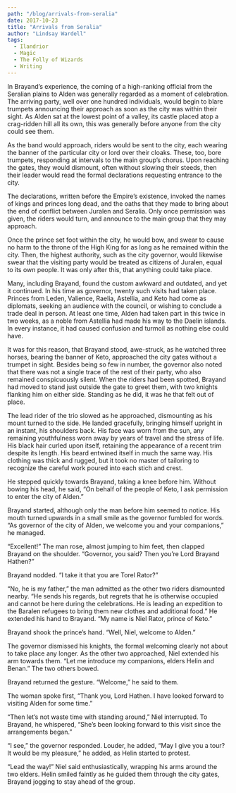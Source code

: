 ```yaml
---
path: "/blog/arrivals-from-seralia"
date: 2017-10-23
title: "Arrivals from Seralia"
author: "Lindsay Wardell"
tags:
  - Ilandrior
  - Magic
  - The Folly of Wizards
  - Writing
---
```

In Brayand’s experience, the coming of a high-ranking official from the Seralian plains to Alden was generally regarded as a moment of celebration. The arriving party, well over one hundred individuals, would begin to blare trumpets announcing their approach as soon as the city was within their sight. As Alden sat at the lowest point of a valley, its castle placed atop a crag-ridden hill all its own, this was generally before anyone from the city could see them.

As the band would approach, riders would be sent to the city, each wearing the banner of the particular city or lord over their cloaks. These, too, bore trumpets, responding at intervals to the main group’s chorus. Upon reaching the gates, they would dismount, often without slowing their steeds, then their leader would read the formal declarations requesting entrance to the city.

The declarations, written before the Empire’s existence, invoked the names of kings and princes long dead, and the oaths that they made to bring about the end of conflict between Juralen and Seralia. Only once permission was given, the riders would turn, and announce to the main group that they may approach.

Once the prince set foot within the city, he would bow, and swear to cause no harm to the throne of the High King for as long as he remained within the city. Then, the highest authority, such as the city governor, would likewise swear that the visiting party would be treated as citizens of Juralen, equal to its own people. It was only after this, that anything could take place.

Many, including Brayand, found the custom awkward and outdated, and yet it continued. In his time as governor, twenty such visits had taken place. Princes from Leden, Valience, Raelia, Astellia, and Keto had come as diplomats, seeking an audience with the council, or wishing to conclude a trade deal in person. At least one time, Alden had taken part in this twice in two weeks, as a noble from Astellia had made his way to the Daelin islands. In every instance, it had caused confusion and turmoil as nothing else could have.

It was for this reason, that Brayand stood, awe-struck, as he watched three horses, bearing the banner of Keto, approached the city gates without a trumpet in sight. Besides being so few in number, the governor also noted that there was not a single trace of the rest of their party, who also remained conspicuously silent. When the riders had been spotted, Brayand had moved to stand just outside the gate to greet them, with two knights flanking him on either side. Standing as he did, it was he that felt out of place.

The lead rider of the trio slowed as he approached, dismounting as his mount turned to the side. He landed gracefully, bringing himself upright in an instant, his shoulders back. His face was worn from the sun, any remaining youthfulness worn away by years of travel and the stress of life. His black hair curled upon itself, retaining the appearance of a recent trim despite its length. His beard entwined itself in much the same way. His clothing was thick and rugged, but it took no master of tailoring to recognize the careful work poured into each stich and crest.

He stepped quickly towards Brayand, taking a knee before him. Without bowing his head, he said, “On behalf of the people of Keto, I ask permission to enter the city of Alden.”

Brayand started, although only the man before him seemed to notice. His mouth turned upwards in a small smile as the governor fumbled for words. “As governor of the city of Alden, we welcome you and your companions,” he managed.

“Excellent!” The man rose, almost jumping to him feet, then clapped Brayand on the shoulder. “Governor, you said? Then you’re Lord Brayand Hathen?”

Brayand nodded. “I take it that you are Torel Rator?”

“No, he is my father,” the man admitted as the other two riders dismounted nearby. “He sends his regards, but regrets that he is otherwise occupied and cannot be here during the celebrations. He is leading an expedition to the Baralen refugees to bring them new clothes and additional food.” He extended his hand to Brayand. “My name is Niel Rator, prince of Keto.”

Brayand shook the prince’s hand. “Well, Niel, welcome to Alden.”

The governor dismissed his knights, the formal welcoming clearly not about to take place any longer. As the other two approached, Niel extended his arm towards them. “Let me introduce my companions, elders Helin and Benan.” The two others bowed.

Brayand returned the gesture. “Welcome,” he said to them.

The woman spoke first, “Thank you, Lord Hathen. I have looked forward to visiting Alden for some time.”

“Then let’s not waste time with standing around,” Niel interrupted. To Brayand, he whispered, “She’s been looking forward to this visit since the arrangements began.”

“I see,” the governor responded. Louder, he added, “May I give you a tour? It would be my pleasure,” he added, as Helin started to protest.

“Lead the way!” Niel said enthusiastically, wrapping his arms around the two elders. Helin smiled faintly as he guided them through the city gates, Brayand jogging to stay ahead of the group.
